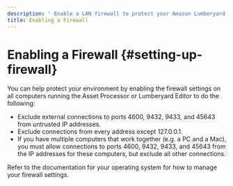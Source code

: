 ```yaml
---
description: ' Enable a LAN firewall to protect your Amazon Lumberyard environment '
title: Enabling a Firewall
---
```

# Enabling a Firewall {#setting-up-firewall}

You can help protect your environment by enabling the firewall settings on all computers running the Asset Processor or Lumberyard Editor to do the following:
+ Exclude external connections to ports 4600, 9432, 9433, and 45643 from untrusted IP addresses\.
+ Exclude connections from every address except 127\.0\.0\.1\.
+ If you have multiple computers that work together \(e\.g\. a PC and a Mac\), you must allow connections to ports 4600, 9432, 9433, and 45643 from the IP addresses for these computers, but exclude all other connections\.

Refer to the documentation for your operating system for how to manage your firewall settings\.
